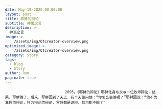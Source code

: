 ```yaml
---
date: May-19-2020 00:00:00
layout: post
title: 耶稣的辩论
subtitle: 神寓之言
description: >-
  神寓之言
image: >-
    /assets/img/Qtcreator-overview.png
optimized_image: >-
    /assets/img/Qtcreator-overview.png
category: Story
tags:
  - blog
  - Story
author: Ron
paginate: true
---
```


							　　2095，《耶稣的辩论》耶稣化身布衣与一位牧师辩论，结果，耶稣输了，后来，耶稣回到了天上，有个天使问他：“你怎么会输呢？”耶稣回说：“他不为真理而辩论，只为辩论而辩论，言辞都是诡辩，我岂能不输？”
							
							
						